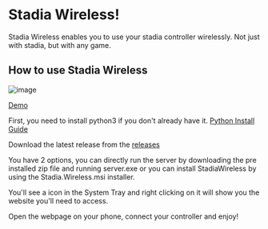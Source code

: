 # Stadia Wireless!

Stadia Wireless enables you to use your stadia controller wirelessly. Not just with stadia, but with any game.

## How to use Stadia Wireless
![image](https://j.gifs.com/28oNLW.gif)

[Demo](https://www.youtube.com/watch?v=tBFfNh7ldqo&ab_channel=ParthShah)

First, you need to install python3 if you don't already have it.
[Python Install Guide](https://realpython.com/installing-python/)

Download the latest release from the [releases](https://github.com/helloparthshah/StadiaWireless/releases/tag/1.0.1)

You have 2 options, you can directly run the server by downloading the pre installed zip file and running server.exe or you can install StadiaWireless by using the Stadia.Wireless.msi installer.

You'll see a icon in the System Tray and right clicking on it will show you the website you'll need to access.

Open the webpage on your phone, connect your controller and enjoy!

